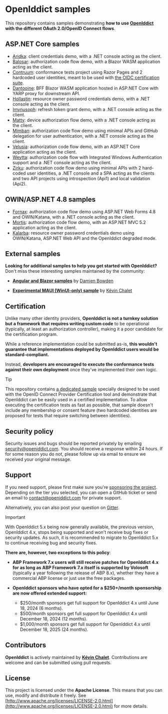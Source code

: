 # OpenIddict samples

This repository contains samples demonstrating **how to use [OpenIddict](https://github.com/openiddict/openiddict-core) with the different OAuth 2.0/OpenID Connect flows**.

## ASP.NET Core samples

  - [Aridka](samples/Aridka): client credentials demo, with a .NET console acting as the client.
  - [Balosar](samples/Balosar): authorization code flow demo, with a Blazor WASM application acting as the client.
  - [Contruum](samples/Contruum): conformance tests project using Razor Pages and 2 hardcoded user identities, meant to be used with [the OIDC certification suite](https://www.certification.openid.net/).
  - [Dantooine](samples/Dantooine): BFF Blazor WASM application hosted in ASP.NET Core with YARP proxy for downstream API.
  - [Hollastin](samples/Hollastin): resource owner password credentials demo, with a .NET console acting as the client.
  - [Imynusoph](samples/Imynusoph): refresh token grant demo, with a .NET console acting as the client.
  - [Matty](samples/Matty): device authorization flow demo, with a .NET console acting as the client.
  - [Mimban](samples/Mimban): authorization code flow demo using minimal APIs and GitHub delegation for user authentication, with a .NET console acting as the client.
  - [Velusia](samples/Velusia): authorization code flow demo, with an ASP.NET Core application acting as the client.
  - [Weytta](samples/Weytta): authorization code flow with Integrated Windows Authentication support and a .NET console acting as the client.
  - [Zirku](samples/Zirku): authorization code flow demo using minimal APIs with 2 hard-coded user identities, a .NET console and a SPA acting as the clients and two API projects using introspection (Api1) and local validation (Api2).

## OWIN/ASP.NET 4.8 samples
  - [Fornax](samples/Fornax): authorization code flow demo using ASP.NET Web Forms 4.8 and OWIN/Katana, with a .NET console acting as the client.
  - [Mortis](samples/Mortis): authorization code flow demo, with an ASP.NET MVC 5.2 application acting as the client.
  - [Kalarba](samples/Kalarba): resource owner password credentials demo using OWIN/Katana, ASP.NET Web API and the OpenIddict degraded mode.

## External samples

**Looking for additional samples to help you get started with OpenIddict?** Don't miss these interesting samples maintained by the community:

  - **[Angular and Blazor samples](https://github.com/damienbod/AspNetCoreOpeniddict)** by [Damien Bowden](https://github.com/damienbod)

  - **[Experimental MAUI (WinUI-only) sample](https://github.com/kevinchalet/openiddict-core/tree/maui_winui_sample/sandbox/OpenIddict.Sandbox.Maui.Client)** by [Kévin Chalet](https://github.com/kevinchalet)

## Certification

Unlike many other identity providers, **OpenIddict is not a turnkey solution but a framework that requires writing custom code**
to be operational (typically, at least an authorization controller), making it a poor candidate for the certification program.

While a reference implementation could be submitted as-is, **this wouldn't guarantee that implementations deployed by OpenIddict users would be standard-compliant.**

Instead, **developers are encouraged to execute the conformance tests against their own deployment** once they've implemented their own logic.

> [!TIP]
> This repository contains [a dedicated sample](https://github.com/openiddict/openiddict-samples/tree/dev/samples/Contruum/Contruum.Server) specially designed to be used
> with the OpenID Connect Provider Certification tool and demonstrate that OpenIddict can be easily used in a certified implementation. To allow executing the certification tests
> as fast as possible, that sample doesn't include any membership or consent feature (two hardcoded identities are proposed for tests that require switching between identities).

## Security policy

Security issues and bugs should be reported privately by emailing security@openiddict.com.
You should receive a response within 24 hours. If for some reason you do not, please follow up via email to ensure we received your original message.

## Support

If you need support, please first make sure you're [sponsoring the project](https://github.com/sponsors/kevinchalet).
Depending on the tier you selected, you can open a GitHub ticket or send an email to contact@openiddict.com for private support.

Alternatively, you can also post your question on [Gitter](https://app.gitter.im/#/room/#openiddict_openiddict-core:gitter.im).

> [!IMPORTANT]
> With OpenIddict 5.x being now generally available, the previous version, OpenIddict 4.x, stops being supported and won't receive bug
> fixes or security updates. As such, it is recommended to migrate to OpenIddict 5.x to continue receiving bug and security fixes.
> 
> **There are, however, two exceptions to this policy**:
>   - **ABP Framework 7.x users will still receive patches for OpenIddict 4.x for as long as ABP Framework 7.x itself is supported by Volosoft**
>   (typically a year following the release of ABP 8.x), whether they have a commercial ABP license or just use the free packages.
> 
>   - **OpenIddict sponsors who have opted for a $250+/month sponsorship are now offered extended support:**
>     - $250/month sponsors get full support for OpenIddict 4.x until June 18, 2024 (6 months).
>     - $500/month sponsors get full support for OpenIddict 4.x until December 18, 2024 (12 months).
>     - $1,000/month sponsors get full support for OpenIddict 4.x until December 18, 2025 (24 months).

## Contributors

**OpenIddict** is actively maintained by **[Kévin Chalet](https://github.com/kevinchalet)**. Contributions are welcome and can be submitted using pull requests.

## License

This project is licensed under the **Apache License**. This means that you can use, modify and distribute it freely. See [http://www.apache.org/licenses/LICENSE-2.0.html](http://www.apache.org/licenses/LICENSE-2.0.html) for more details.
